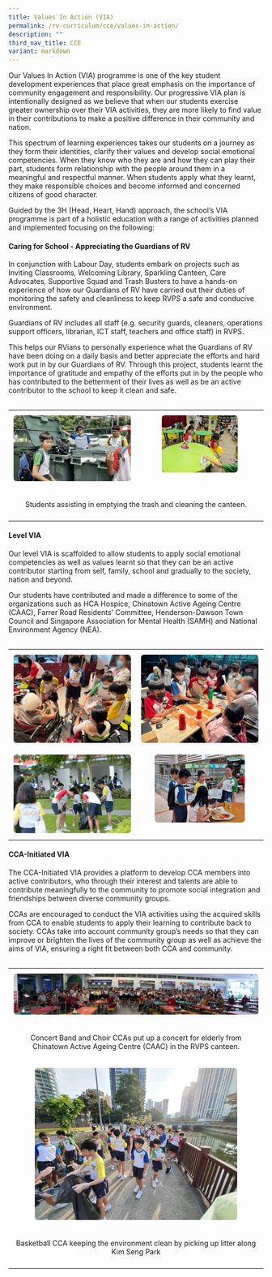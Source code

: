 ```yaml
---
title: Values In Action (VIA)
permalink: /rv-curriculum/cce/values-in-action/
description: ""
third_nav_title: CCE
variant: markdown
---
```

<p>Our Values In Action (VIA) programme is one of the key student development experiences that place great emphasis on the importance of community engagement and responsibility. Our progressive VIA plan is intentionally designed as we believe that when our students exercise greater ownership over their VIA activities, they are more likely to find value in their contributions to make a positive difference in their community and nation.</p>

<p>This spectrum of learning experiences takes our students on a journey as they form their identities, clarify their values and develop social emotional competencies. When they know who they are and how they can play their part, students form relationship with the people around them in a meaningful and respectful manner.  When students apply what they learnt, they make responsible choices and become informed and concerned citizens of good character. </p>

<p>Guided by the 3H (Head, Heart, Hand) approach, the school’s VIA programme is part of a holistic education with a range of activities planned and implemented focusing on the following:</p>

<h4>Caring for School - Appreciating the Guardians of RV</h4>

<p>In conjunction with Labour Day, students embark on projects such as Inviting Classrooms, Welcoming Library, Sparkling Canteen, Care Advocates, Supportive Squad and Trash Busters to have a hands-on experience of how our Guardians of RV have carried out their duties of monitoring the safety and cleanliness to keep RVPS a safe and conducive environment.</p>

<p>Guardians of RV includes all staff (e.g. security guards, cleaners, operations support officers, librarian, ICT staff, teachers and office staff) in RVPS.</p>

<p>This helps our RVians to personally experience what the Guardians of RV have been doing on a daily basis and better appreciate the efforts and hard work put in by our Guardians of RV.
Through this project, students learnt the importance of gratitude and empathy of the efforts put in by the people who has contributed to the betterment of their lives as well as be an active contributor to the school to keep it clean and safe. </p>


<div style="margin-top: 30px;"></div>


<table style="border-collapse: collapse; border: none; width: 100%;">
  <tbody>
    <tr>
      <td style="border: none; padding: 10px; vertical-align: top;">
        <div style="text-align: center;">
          <img style="width: 100%; max-width: 400px; height: auto; border-radius: 6px;" alt="Students assisting in emptying the trash" src="/images/2025 CCE/VIA/Gratitude_VIA_1.png">
        </div>
      </td>
      <td style="border: none; padding: 10px; vertical-align: top;">
        <div style="text-align: center;">
          <img style="width: 65%; max-width: 400px; height: auto; border-radius: 6px;" alt="Students assisting in cleaning the library" src="/images/2025 CCE/VIA/Gratitude_VIA_5.jpg">
        </div>
      </td>
    </tr>
    <tr>
      <td style="border: none; padding: 10px; text-align: center;" colspan="2">
        <p>Students assisting in emptying the trash and cleaning the canteen.</p>
      </td>
    </tr>
  </tbody>
</table>


<h4>Level VIA</h4>

<p>Our level VIA is scaffolded to allow students to apply social emotional competencies as well as values learnt so that they can be an active contributor starting from self, family, school and gradually to the society, nation and beyond.</p>

<p>Our students have contributed and made a difference to some of the organizations such as HCA Hospice, Chinatown Active Ageing Centre (CAAC), Farrer Road Residents’ Committee, Henderson-Dawson Town Council and Singapore Association for Mental Health (SAMH) and National Environment Agency (NEA).</p>


<div style="margin-top: 30px;"></div>


<table style="border-collapse: collapse; border: none; width: 100%;">
  <tbody>
    <tr>
      <td style="border: none; padding: 10px; vertical-align: top;">
        <div style="text-align: center;">
          <img style="width: 100%; max-width: 400px; height: auto; border-radius: 6px;" alt="" src="/images/2025 CCE/VIA/Level_VIA_2.jpg">
        </div>
      </td>
      <td style="border: none; padding: 10px; vertical-align: top;">
        <div style="text-align: center;">
          <img style="width: 100%; max-width: 400px; height: auto; border-radius: 6px;" alt="" src="/images/2025 CCE/VIA/Level_VIA_1.jpg">
        </div>
      </td>
    </tr>
    <tr>
      <td style="border: none; padding: 10px; vertical-align: top;">
        <div style="text-align: center;">
          <img style="width: 100%; max-width: 400px; height: auto; border-radius: 6px;" alt="" src="/images/2025 CCE/VIA/Level_VIA_3.jpg">
        </div>
      </td>
      <td style="border: none; padding: 10px; vertical-align: top;">
        <div style="text-align: center;">
          <img style="width: 77%; max-width: 400px; height: auto; border-radius: 6px;" alt="" src="/images/2025 CCE/VIA/Level_VIA_4.jpg">
        </div>
      </td>
    </tr>
  </tbody>
</table>


<h4>CCA-Initiated VIA</h4>

<p>The CCA-Initiated VIA provides a platform to develop CCA members into active contributors, who through their interest and talents are able to contribute meaningfully to the community to promote social integration and friendships between diverse community groups.</p>

<p>CCAs are encouraged to conduct the VIA activities using the acquired skills from CCA to enable students to apply their learning to contribute back to society. CCAs take into account community group’s needs so that they can improve or brighten the lives of the community group as well as achieve the aims of VIA, ensuring a right fit between both CCA and community. </p>


<div style="margin-top: 30px;"></div>


<table style="border-collapse: collapse; border: none; width: 100%;">
  <tbody>
    <tr>
      <td style="border: none; padding: 10px; text-align: center;" colspan="2">
        <div style="text-align: center;">
          <img style="width: 100%; max-width: 900px; height: auto; border-radius: 6px;" alt="" src="/images/2025 CCE/VIA/CCA_VIA_1.jpg">
        </div>
      </td>
    </tr>
    <tr>
      <td style="border: none; padding: 10px; text-align: center;" colspan="2">
        <p>Concert Band and Choir CCAs put up a concert for elderly from Chinatown Active Ageing Centre (CAAC) in the RVPS canteen.</p>
      </td>
    </tr>
    <tr>
      <td style="border: none; padding: 10px; vertical-align: top;">
        <div style="text-align: center;">
          <img style="width: 100%; max-width: 400px; height: auto; border-radius: 6px;" alt="" src="/images/2025 CCE/VIA/CCA_VIA_3.jpg">
        </div>
  </td></tr>
    <tr>
      <td style="border: none; padding: 10px; text-align: center;" colspan="2">
        <p>Basketball CCA keeping the environment clean by picking up litter along Kim Seng Park</p>
      </td>
    </tr>
  </tbody>
</table>
